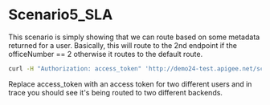 # Scenario5_SLA
This scenario is simply showing that we can route based on some metadata returned for a user. Basically, this will route to the 2nd endpoint if the officeNumber == 2 otherwise it routes to the default route.

```bash
curl -H "Authorization: access_token" 'http://demo24-test.apigee.net/scenario5_SLA/payments/search?p_date_start=01-01-2016&p_date-end=01-01-2017'

```

Replace access_token with an access token for two different users and in trace you should see it's being routed to two different backends.
